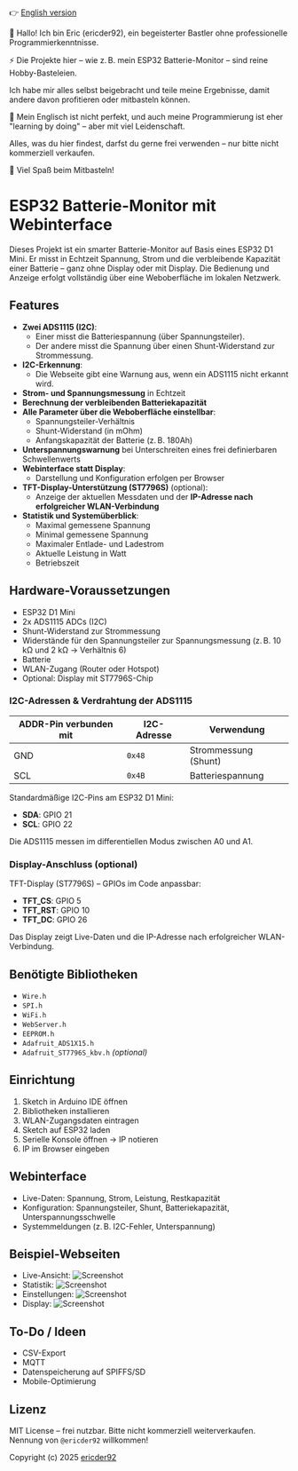 👉 [English version](README_EN.md)

👋 Hallo! Ich bin Eric (ericder92), ein begeisterter Bastler ohne professionelle Programmierkenntnisse.

⚡ Die Projekte hier – wie z. B. mein ESP32 Batterie-Monitor – sind reine Hobby-Basteleien.

Ich habe mir alles selbst beigebracht und teile meine Ergebnisse, damit andere davon profitieren oder mitbasteln können. 

💬 Mein Englisch ist nicht perfekt, und auch meine Programmierung ist eher "learning by doing" – aber mit viel Leidenschaft.

Alles, was du hier findest, darfst du gerne frei verwenden – nur bitte nicht kommerziell verkaufen.

🔧 Viel Spaß beim Mitbasteln!

# ESP32 Batterie-Monitor mit Webinterface

Dieses Projekt ist ein smarter Batterie-Monitor auf Basis eines ESP32 D1 Mini. Er misst in Echtzeit Spannung, Strom und die verbleibende Kapazität einer Batterie – ganz ohne Display oder mit Display. Die Bedienung und Anzeige erfolgt vollständig über eine Weboberfläche im lokalen Netzwerk.

## Features

- **Zwei ADS1115 (I2C)**:
  - Einer misst die Batteriespannung (über Spannungsteiler).
  - Der andere misst die Spannung über einen Shunt-Widerstand zur Strommessung.
- **I2C-Erkennung**:
  - Die Webseite gibt eine Warnung aus, wenn ein ADS1115 nicht erkannt wird.
- **Strom- und Spannungsmessung** in Echtzeit
- **Berechnung der verbleibenden Batteriekapazität**
- **Alle Parameter über die Weboberfläche einstellbar**:
  - Spannungsteiler-Verhältnis
  - Shunt-Widerstand (in mOhm)
  - Anfangskapazität der Batterie (z. B. 180Ah)
- **Unterspannungswarnung** bei Unterschreiten eines frei definierbaren Schwellenwerts
- **Webinterface statt Display**:
  - Darstellung und Konfiguration erfolgen per Browser
- **TFT-Display-Unterstützung (ST7796S)** (optional):
  - Anzeige der aktuellen Messdaten und der **IP-Adresse nach erfolgreicher WLAN-Verbindung**
- **Statistik und Systemüberblick**:
  - Maximal gemessene Spannung
  - Minimal gemessene Spannung
  - Maximaler Entlade- und Ladestrom
  - Aktuelle Leistung in Watt
  - Betriebszeit

## Hardware-Voraussetzungen

- ESP32 D1 Mini
- 2x ADS1115 ADCs (I2C)
- Shunt-Widerstand zur Strommessung
- Widerstände für den Spannungsteiler zur Spannungsmessung (z. B. 10 kΩ und 2 kΩ → Verhältnis 6)
- Batterie
- WLAN-Zugang (Router oder Hotspot)
- Optional: Display mit ST7796S-Chip

### I2C-Adressen & Verdrahtung der ADS1115

| ADDR-Pin verbunden mit | I2C-Adresse | Verwendung             |
|------------------------|-------------|------------------------|
| GND                    | `0x48`      | Strommessung (Shunt)   |
| SCL                    | `0x4B`      | Batteriespannung       |

Standardmäßige I2C-Pins am ESP32 D1 Mini:
- **SDA**: GPIO 21
- **SCL**: GPIO 22

Die ADS1115 messen im differentiellen Modus zwischen A0 und A1.

### Display-Anschluss (optional)

TFT-Display (ST7796S) – GPIOs im Code anpassbar:

- **TFT_CS**: GPIO 5  
- **TFT_RST**: GPIO 10  
- **TFT_DC**: GPIO 26

Das Display zeigt Live-Daten und die IP-Adresse nach erfolgreicher WLAN-Verbindung.

## Benötigte Bibliotheken

- `Wire.h`
- `SPI.h`
- `WiFi.h`
- `WebServer.h`
- `EEPROM.h`
- `Adafruit_ADS1X15.h`
- `Adafruit_ST7796S_kbv.h` *(optional)*

## Einrichtung

1. Sketch in Arduino IDE öffnen  
2. Bibliotheken installieren  
3. WLAN-Zugangsdaten eintragen  
4. Sketch auf ESP32 laden  
5. Serielle Konsole öffnen → IP notieren  
6. IP im Browser eingeben

## Webinterface

- Live-Daten: Spannung, Strom, Leistung, Restkapazität
- Konfiguration: Spannungsteiler, Shunt, Batteriekapazität, Unterspannungsschwelle
- Systemmeldungen (z. B. I2C-Fehler, Unterspannung)

## Beispiel-Webseiten

- Live-Ansicht: ![Screenshot](Screenshot_Liveseite.jpg)  
- Statistik: ![Screenshot](screenshot.jpg)  
- Einstellungen: ![Screenshot](Screenshot_Einstellungen.jpg)
- Display: ![Screenshot](Screenshot_Display.jpg)

## To-Do / Ideen

- CSV-Export
- MQTT
- Datenspeicherung auf SPIFFS/SD
- Mobile-Optimierung

## Lizenz

MIT License – frei nutzbar. Bitte nicht kommerziell weiterverkaufen.  
Nennung von `@ericder92` willkommen!


Copyright (c) 2025 [ericder92](https://github.com/ericder92)
